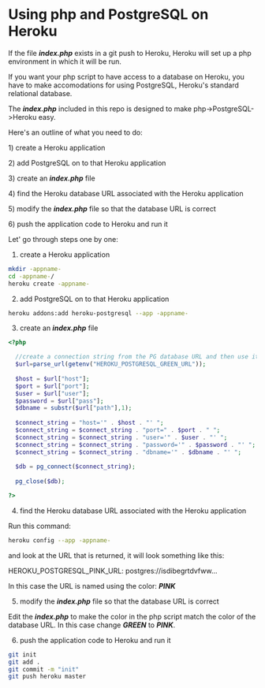 # Using php and PostgreSQL on Heroku

If the file <b><i>index.php</i></b> exists in a git push to Heroku, Heroku will set up a php environment in which it will be run.

If you want your php script to have access to a database on Heroku, you have to make accomodations for using PostgreSQL, Heroku's standard relational database.

The <b><i>index.php</i></b> included in this repo is designed to make php->PostgreSQL->Heroku easy.

Here's an outline of what you need to do:

<p>1) create a Heroku application</p>
<p>2) add PostgreSQL on to that Heroku application</p>
<p>3) create an <b><i>index.php</i></b> file</p>
<p>4) find the Heroku database URL associated with the Heroku application</p>
<p>5) modify the <b><i>index.php</i></b> file so that the database URL is correct</p>
<p>6) push the application code to Heroku and run it</p>

Let' go through steps one by one:

1) create a Heroku application
```bash
mkdir -appname-
cd -appname-/
heroku create -appname-

```

2) add PostgreSQL on to that Heroku application
```bash
heroku addons:add heroku-postgresql --app -appname-

```

3) create an <b><i>index.php</i></b> file
```php
<?php

  //create a connection string from the PG database URL and then use it to connect
  $url=parse_url(getenv("HEROKU_POSTGRESQL_GREEN_URL"));
  
  $host = $url["host"];
  $port = $url["port"];
  $user = $url["user"];
  $password = $url["pass"];
  $dbname = substr($url["path"],1);
  
  $connect_string = "host='" . $host . "' ";
  $connect_string = $connect_string . "port=" . $port . " ";
  $connect_string = $connect_string . "user='" . $user . "' ";
  $connect_string = $connect_string . "password='" . $password . "' ";
  $connect_string = $connect_string . "dbname='" . $dbname . "' ";
  
  $db = pg_connect($connect_string);
  
  pg_close($db);

?> 
```

4) find the Heroku database URL associated with the Heroku application

Run this command:
```bash
heroku config --app -appname-

```
and look at the URL that is returned, it will look something like this:

  HEROKU_POSTGRESQL_PINK_URL: postgres://isdibegrtdvfww...

In this case the URL is named using the color: <b><i>PINK</i></b>

5) modify the <b><i>index.php</i></b> file so that the database URL is correct

Edit the <b><i>index.php</i></b> to make the color in the php script match the color of the database URL.
In this case change <b><i>GREEN</i></b> to <b><i>PINK</i></b>.

6) push the application code to Heroku and run it
```bash
git init
git add .
git commit -m "init"
git push heroku master
```
